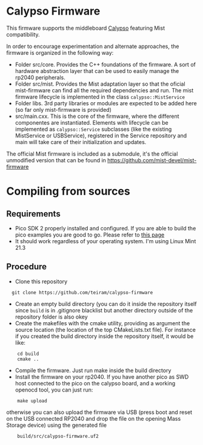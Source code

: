 # Calypso Firmware

This firmware supports the middleboard [Calypso](https://github.com/teiram/calypso-cyc1000-board) featuring Mist compatibility.

In order to encourage experimentation and alternate approaches, the firmware is organized in the following way:
- Folder src/core. Provides the C++ foundations of the firmware. A sort of hardware abstraction layer that can be used to easily manage the rp2040 peripherals.
- Folder src/mist. Provides the Mist adaptation layer so that the oficial mist-firmware can find all the required dependencies and run. The mist firmware lifecycle is implemented in the class `calypso::MistService`
- Folder libs. 3rd party libraries or modules are expected to be added here (so far only mist-firmware is provided)
- src/main.cxx. This is the core of the firmware, where the different componentes are instantiated. Elements with lifecycle can be implemented as `calypso::Service` subclasses (like the existing MistService or USBService), registered in the Service repository and main will take care of their initialization and updates.

The official Mist firmware is included as a submodule, it's the official unmodified version that can be found in https://github.com/mist-devel/mist-firmware

# Compiling from sources
## Requirements
- Pico SDK 2 properly installed and configured. If you are able to build the pico examples you are good to go. Please refer to [this page](https://www.raspberrypi.com/documentation/microcontrollers/c_sdk.html)
- It should work regardless of your operating system. I'm using Linux Mint 21.3
## Procedure
- Clone this repository
```
  git clone https://github.com/teiram/calypso-firmware
```
- Create an empty build directory (you can do it inside the repository itself since `build` is in .gitignore blacklist but another directory outside of the repository folder is also okey
- Create the makefiles with the cmake utility, providing as argument the source location (the location of the top CMakeLists.txt file). For instance if you created the build directory inside the repository itself, it would be like:
```
    cd build
    cmake ..
```   
- Compile the firmware. Just run make inside the build directory
- Install the firmware on your rp2040. If you have another pico as SWD host connected to the pico on the calypso board, and a working openocd tool, you can just run:
```
    make upload
```
  otherwise you can also upload the firmware via USB (press boot and reset on the USB connected RP2040 and drop the file on the opening Mass Storage device) using the generated file
```
    build/src/calypso-firmware.uf2
```
